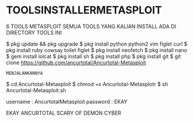 # TOOLSINSTALLERMETASPLOIT

6 TOOLS METASPLOIT
SEMUA TOOLS YANG KALIAN INSTALL ADA DI DIRECTORY TOOLS INI

$ pkg update && pkg upgrade
$ pkg install python python2 vim figlet curl
$ pkg install ruby cowsay toilet figlet
$ pkg install neofetch
$ pkg install nano
$ gem install lolcat
$ pkg install sh
$ pkg install php
$ pkg install git
$ git clone https://github.com/ancurtotal/Ancurtotal-Metasploit

```MENJALANKANNYA```

$ cd Ancurtotal-Metasploit
$ chmod +x Ancurtotal-Metasplotr
$ sh Ancurtotal-Metasploit.sh

username : AncurtotalMetasploit
password : EKAY

EKAY ANCURTOTAL
SCARY OF DEMON CYBER
